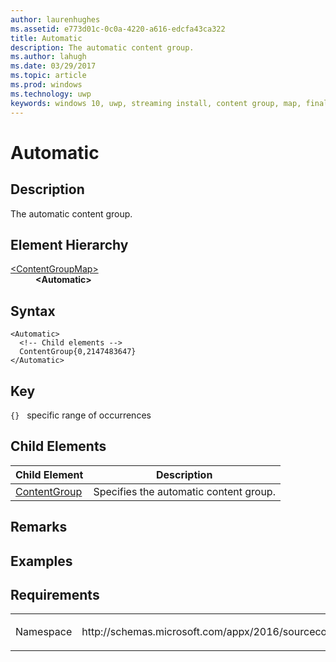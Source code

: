 ```yaml
---
author: laurenhughes
ms.assetid: e773d01c-0c0a-4220-a616-edcfa43ca322 
title: Automatic
description: The automatic content group.
ms.author: lahugh
ms.date: 03/29/2017
ms.topic: article
ms.prod: windows
ms.technology: uwp
keywords: windows 10, uwp, streaming install, content group, map, final content group, automatic content group
---
```


# Automatic

## Description
The automatic content group.

## Element Hierarchy
<dl>
<dt><a href="element-source-contentgroupmap.md">&lt;ContentGroupMap&gt;</a></dt>
<dd><b>&lt;Automatic&gt;</b></dd>
</dl>

## Syntax
```syntax
<Automatic>
  <!-- Child elements -->
  ContentGroup{0,2147483647}
</Automatic>
```

## Key
`{}`   specific range of occurrences

## Child Elements

| Child Element | Description |
|---------------|-------------|
| [ContentGroup](element-source-automatic-contentgroup.md) | Specifies the automatic content group. |

## Remarks

## Examples

## Requirements
<table>
<colgroup>
<col width="50%" />
<col width="50%" />
</colgroup>
<tbody>
<tr class="odd">
<td><p>Namespace</p></td>
<td><p>http://schemas.microsoft.com/appx/2016/sourcecontentgroupmap</p></td>
</tr>
</tbody>
</table>